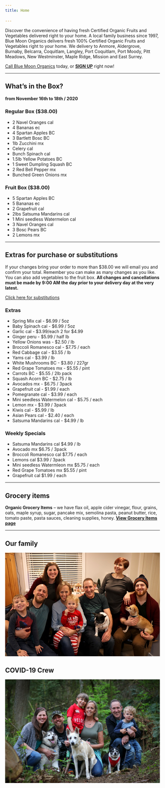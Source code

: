 ```yaml
---
title: Home

---
```

Discover the convenience of having fresh Certified Organic Fruits and Vegetables delivered right to your home. A local family business since 1997, Blue Moon Organics delivers fresh 100% Certified Organic Fruits and Vegetables right to your home. We delivery to Anmore, Aldergrove, Burnaby, Belcarra, Coquitlam, Langley, Port Coquitlam, Port Moody, Pitt Meadows, New Westminster, Maple Ridge, Mission and East Surrey.

[Call Blue Moon Organics](/contact) today, or [**SIGN UP**](/sign-up) right now!

***

## What’s in the Box?

#### **from  November 16th to 18th / 2020**

### Regular Box ($38.00)

* 2 Navel Oranges  cal
* 4 Bananas  ec
* 4 Spartan Apples  BC
* 3 Bartlett Bosc  BC
* 1lb Zucchini  mx
* Celery  cal
* Bunch Spinach  cal
* 1.5lb Yellow Potatoes  BC
* 1 Sweet Dumpling Squash  BC
* 2 Red Bell Pepper  mx
* Bunched Green Onions  mx

### Fruit Box ($38.00)

* 5 Spartan Apples  BC
* 5 Bananas  ec
* 2 Grapefruit  cal
* 2lbs Satsuma Mandarins  cal
* 1 Mini seedless Watermelon  cal
* 3 Navel Oranges  cal
* 3 Bosc Pears  BC
* 2 Lemons  mx

***

## Extras for purchase or substitutions

If your changes bring your order to more than $38.00 we will email you and confirm your total. Remember you can make as many changes as you like. You can also add vegetables to the fruit box. **All changes and cancellations must be made by 9:00 AM the day prior to your delivery day at the very latest.**

[Click here for substitutions](/substitutions "Click here for substitutions")

### Extras

* Spring Mix cal  -  $6.99 / 5oz
* Baby Spinach cal  -  $6.99 / 5oz
* Garlic  cal - $3.99/each 2 for $4.99
* Ginger  peru - $5.99 / half lb
* Yellow Onions was - $2.50 / lb
* Broccoli Romanesco  cal - $7.75 / each
* Red Cabbage  cal - $3.55 / lb
* Yams cal - $3.99 / lb
* White Mushrooms  BC -  $3.80 / 227gr
* Red Grape Tomatoes  mx - $5.55 / pint
* Carrots  BC - $5.55 / 2lb pack
* Squash Acorn  BC -  $2.75 / lb
* Avocados mx - $6.75 / 3pack
* Grapefruit cal - $1.99 / each
* Pomegranate  cal - $3.99 / each
* Mini seedless Watermelon cal - $5.75 / each
* Lemon  mx -  $3.99 / 3pack
* Kiwis   cal - $5.99 / lb
* Asian Pears  cal - $2.40 / each
* Satsuma Mandarins  cal - $4.99 / lb

### Weekly Specials

* Satsuma Mandarins  cal    $4.99 / lb
* Avocado  mx   $6.75 / 3pack
* Broccoli Romanesco  cal   $7.75 / each
* Lemons cal  $3.99 / 3pack
* Mini seedless Watermleon mx  $5.75 / each
* Red Grape Tomatoes  mx   $5.55 / pint
* Grapefruit  cal   $1.99 / each

***

## Grocery items

**Organic Grocery Items** – we have flax oil, apple cider vinegar, flour, grains, oats, maple syrup, sugar, pancake mix, semolina pasta, peanut butter, rice, tomato paste, pasta sauces, cleaning supplies, honey. [**View Grocery Items page**](/groceries)

***

## Our family

![Our family.](./uploads/IMG_1376-copy.jpg "Our family")

## COVID-19 Crew

![COVID-19 crew.](./uploads/covid.jpg "COVID-19 crew")